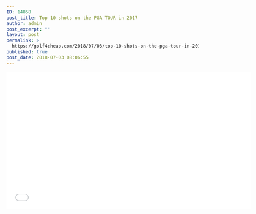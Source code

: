 ```yaml
---
ID: 14858
post_title: Top 10 shots on the PGA TOUR in 2017
author: admin
post_excerpt: ""
layout: post
permalink: >
  https://golf4cheap.com/2018/07/03/top-10-shots-on-the-pga-tour-in-2017/
published: true
post_date: 2018-07-03 08:06:55
---
```

<iframe width="640" height="360" src="//www.youtube.com/embed/SIKCzJO0jKs" frameborder="0" allow="autoplay; encrypted-media" allowfullscreen></iframe>